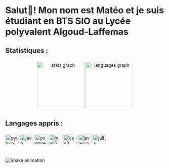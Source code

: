 <h1 align="left">Salut👋! Mon nom est Matéo et je suis étudiant en BTS SIO au Lycée polyvalent Algoud-Laffemas</h1>

###

<h2 align="left">Statistiques :</h2>

###

<div align="center">
  <img src="https://github-readme-stats.vercel.app/api?hide_title=false&hide_rank=false&show_icons=true&include_all_commits=true&count_private=true&disable_animations=false&theme=midnight-purple&locale=fr&hide_border=false&username=goncalvesmateo" height="150" alt="stats graph"  />
  <img src="https://github-readme-stats.vercel.app/api/top-langs?locale=fr&hide_title=false&layout=compact&card_width=320&langs_count=12&theme=midnight-purple&hide_border=false&username=goncalvesmateo" height="150" alt="languages graph"  />
</div>

###

<h2 align="left">Langages appris :</h2>

###

<div align="left">
  <img src="https://cdn.jsdelivr.net/gh/devicons/devicon/icons/python/python-original.svg" height="30" width="42" alt="python logo"  />
  <img src="https://cdn.jsdelivr.net/gh/devicons/devicon/icons/java/java-original.svg" height="30" width="42" alt="java logo"  />
  <img src="https://cdn.jsdelivr.net/gh/devicons/devicon/icons/postgresql/postgresql-original.svg" height="30" width="42" alt="postgresql logo"  />
  <img src="https://cdn.jsdelivr.net/gh/devicons/devicon/icons/html5/html5-original.svg" height="30" width="42" alt="html5 logo"  />
  <img src="https://cdn.jsdelivr.net/gh/devicons/devicon/icons/css3/css3-original.svg" height="30" width="42" alt="css3 logo"  />
  <img src="https://cdn.jsdelivr.net/gh/devicons/devicon/icons/javascript/javascript-original.svg" height="30" width="42" alt="javascript logo"  />
  <img src="https://cdn.jsdelivr.net/gh/devicons/devicon/icons/julia/julia-original.svg" height="30" width="42" alt="julia logo"  />
</div>

###

<br clear="both">

<img src="https://raw.githubusercontent.com/goncalvesmateo/goncalvesmateo/blob/output/snake.svg" alt="Snake animation" />

###

